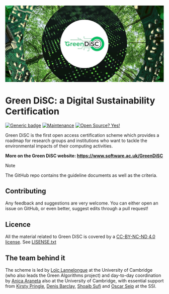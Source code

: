 
![](/assets/banner.jpeg)

# Green DiSC: a Digital Sustainability Certification


[![Generic badge](https://img.shields.io/badge/Version-v2.0-blue.svg)](https://shields.io/)
[![Maintenance](https://img.shields.io/badge/Maintained%3F-yes-green.svg)](https://GitHub.com/Naereen/StrapDown.js/graphs/commit-activity)
[![Open Source? Yes!](https://badgen.net/badge/Open%20Source%20%3F/Yes%21/purple?icon=github)](https://github.com/Naereen/badges/)

Green DiSC is the first open access certification scheme which provides a roadmap for research groups and institutions who want to tackle the environmental impacts of their computing activities.

**More on the Green DiSC website: https://www.software.ac.uk/GreenDiSC**

>[!NOTE]
> The GitHub repo contains the guideline documents as well as the criteria.

## Contributing

Any feedback and suggestions are very welcome. You can either open an issue on GitHub, or even better, suggest edits through a pull request! 

## Licence

All the material related to Green DiSC is covered by a [CC-BY-NC-ND 4.0 license](https://creativecommons.org/licenses/by-nc-nd/4.0/). See [LISENSE.txt](LICENSE.txt)

## The team behind it

The scheme is led by [Loïc Lannelongue](www.lannelongue-group.org) at the University of Cambridge (who also leads the Green Algorithms project) and day-to-day coordination by [Anica Araneta](https://www.lannelongue-group.org/members/Anica-Araneta.html) also at the University of Cambridge, with essential support from [Kirsty Pringle](https://www.software.ac.uk/our-people/kirsty-pringle), [Denis Barclay](https://www.software.ac.uk/our-people/denis-barclay), [Shoaib Sufi](https://www.software.ac.uk/our-people/shoaib-sufi) and [Oscar Seip](https://www.software.ac.uk/our-people/oscar-seip) at the SSI.